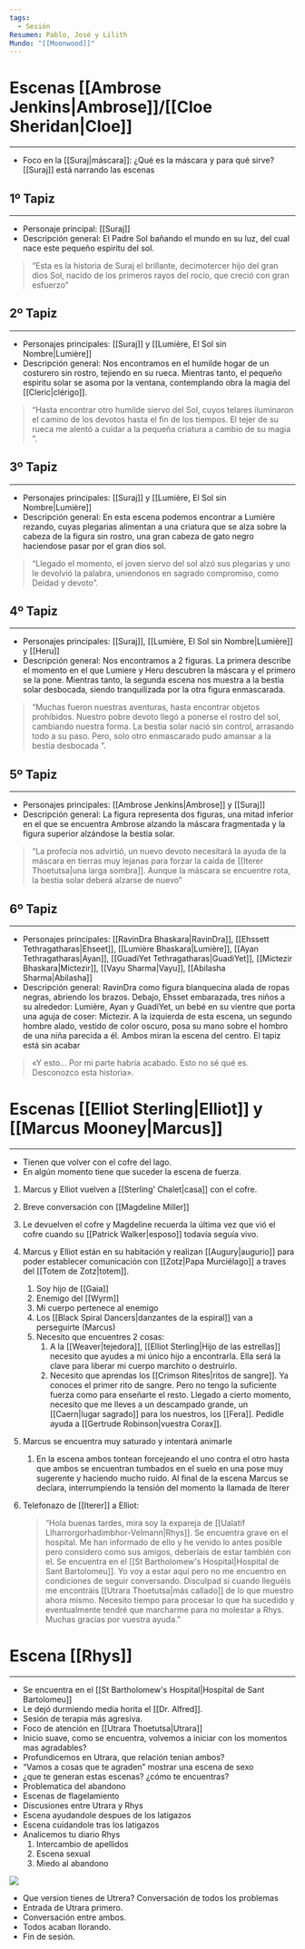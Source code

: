 ```yaml
---
tags:
  - Sesión
Resumen: Pablo, José y Lilith
Mundo: "[[Moonwood]]"
---
```

# Escenas [[Ambrose Jenkins|Ambrose]]/[[Cloe Sheridan|Cloe]]
---
  - Foco en la [[Suraj|máscara]]: ¿Qué es la máscara y para qué sirve? [[Suraj]] está narrando las escenas
## 1º Tapiz
---
- Personaje principal: [[Suraj]]
- Descripción general: El Padre Sol bañando el mundo en su luz, del cual nace este pequeño espiritu del sol.

>“Esta es la historia de Suraj el brillante, decimotercer hijo del gran dios Sol, nacido de los primeros rayos del rocío, que creció con gran esfuerzo”
## 2º Tapiz
---
- Personajes principales: [[Suraj]] y [[Lumière, El Sol sin Nombre|Lumière]]
- Descripción general: Nos encontramos en el humilde hogar de un costurero sin rostro, tejiendo en su rueca. Mientras tanto, el pequeño espiritu solar se asoma por la ventana, contemplando obra la magia del [[Cleric|clérigo]].

>“Hasta encontrar otro humilde siervo del Sol, cuyos telares iluminaron el camino de los devotos hasta el fin de los tiempos. El tejer de su rueca me alentó a cuidar a la pequeña criatura a cambio de su magia ”.
## 3º Tapiz
---
- Personajes principales: [[Suraj]] y [[Lumière, El Sol sin Nombre|Lumière]]
- Descripción general: En esta escena podemos encontrar a Lumière rezando, cuyas plegarias alimentan a una criatura que se alza sobre la cabeza de la figura sin rostro, una gran cabeza de gato negro haciendose pasar por el gran dios sol. 

>“Llegado el momento, el joven siervo del sol alzó sus plegarias y uno le devolvió la palabra, uniendonos en sagrado compromiso, como Deidad y devoto”.
## 4º Tapiz
---
- Personajes principales: [[Suraj]], [[Lumière, El Sol sin Nombre|Lumière]] y [[Heru]]
- Descripción general: Nos encontramos a 2 figuras. La primera describe el momento en el que Lumiere y Heru descubren la máscara y el primero se la pone. Mientras tanto, la segunda escena nos muestra a la bestia solar desbocada, siendo tranquilizada por la otra figura enmascarada.

>“Muchas fueron nuestras aventuras, hasta encontrar objetos prohibidos. Nuestro pobre devoto llegó a ponerse el rostro del sol, cambiando nuestra forma. La bestia solar nació sin control, arrasando todo a su paso. Pero, solo otro enmascarado pudo amansar a la bestia desbocada ”.
## 5º Tapiz
---
- Personajes principales: [[Ambrose Jenkins|Ambrose]] y [[Suraj]]
- Descripción general: La figura representa dos figuras, una mitad inferior en el que se encuentra Ambrose alzando la máscara fragmentada y la figura superior alzándose la bestia solar.

>“La profecía nos advirtió, un nuevo devoto necesitará la ayuda de la máscara en tierras muy lejanas para forzar la caída de [[Iterer Thoetutsa|una larga sombra]]. Aunque la máscara se encuentre rota, la bestia solar deberá alzarse de nuevo”
## 6º Tapiz
---
- Personajes principales: [[RavinDra Bhaskara|RavinDra]], [[Ehssett Tethragatharas|Ehseet]], [[Lumière Bhaskara|Lumière]], [[Ayan Tethragatharas|Ayan]], [[GuadiYet Tethragatharas|GuadiYet]], [[Mictezir Bhaskara|Mictezir]], [[Vayu Sharma|Vayu]], [[Abilasha Sharma|Abilasha]]
- Descripción general: RavinDra como figura blanquecina alada de ropas negras, abriendo los brazos. Debajo, Ehsset embarazada, tres niños a su alrededor: Lumière, Ayan y GuadiYet, un bebé en su vientre que porta una aguja de coser: Mictezir. A la izquierda de esta escena, un segundo hombre alado, vestido de color oscuro, posa su mano sobre el hombro de una niña parecida a él. Ambos miran la escena del centro. El tapiz está sin acabar

>«Y esto… Por mi parte habría acabado. Esto no sé qué es. Desconozco esta historia».
# Escenas [[Elliot Sterling|Elliot]] y [[Marcus Mooney|Marcus]]
---
- Tienen que volver con el cofre del lago.
- En algún momento tiene que suceder la escena de fuerza.
1. Marcus y Elliot vuelven a [[Sterling' Chalet|casa]] con el cofre.
2. Breve conversación con [[Magdeline Miller]]
3. Le devuelven el cofre y Magdeline recuerda la última vez que vió el cofre cuando su [[Patrick Walker|esposo]] todavía seguía vivo.
4. Marcus y Elliot están en su habitación y realizan [[Augury|augurio]] para poder establecer comunicación con [[Zotz|Papa Murciélago]] a traves del [[Totem de Zotz|totem]]. 
	1. Soy hijo de [[Gaia]]
	2. Enemigo del [[Wyrm]]
	3. Mi cuerpo pertenece al enemigo
	4. Los [[Black Spiral Dancers|danzantes de la espiral]] van a perseguirte (Marcus)
	5. Necesito que encuentres 2 cosas:
		1. A la [[Weaver|tejedora]], [[Elliot Sterling|Hijo de las estrellas]] necesito que ayudes a mi único hijo a encontrarla. Ella será la clave para liberar mi cuerpo marchito o destruirlo.
		2. Necesito que aprendas los [[Crimson Rites|ritos de sangre]]. Ya conoces el primer rito de sangre. Pero no tengo la suficiente fuerza como para enseñarte el resto. Llegado a cierto momento, necesito que me lleves a un descampado grande, un [[Caern|lugar sagrado]] para los nuestros, los [[Fera]]. Pedidle ayuda a [[Gertrude Robinson|vuestra Corax]].
    
5. Marcus se encuentra muy saturado y intentará animarle
	1. En la escena ambos tontean forcejeando el uno contra el otro hasta que ambos se encuentran tumbados en el suelo en una pose muy sugerente y haciendo mucho ruido. Al final de la escena Marcus se declara, interrumpiendo la tensión del momento la llamada de Iterer
6. Telefonazo de [[Iterer]] a Elliot:
	>“Hola buenas tardes, mira soy la expareja de [[Ualatif Llharrorgorhadimbhor-Velmann|Rhys]]. Se encuentra grave en el hospital. Me han informado de ello y he venido lo antes posible pero considero como sus amigos, deberíais de estar también con el. Se encuentra en el [[St Bartholomew's Hospital|Hospital de Sant Bartolomeu]]. Yo voy a estar aquí pero no me encuentro en condiciones de seguir conversando. Disculpad si cuando lleguéis me encontráis [[Utrara Thoetutsa|más callado]] de lo que muestro ahora mismo. Necesito tiempo para procesar lo que ha sucedido y eventualmente tendré que marcharme para no molestar a Rhys. Muchas gracias por vuestra ayuda.”
# Escena [[Rhys]]
---
- Se encuentra en el [[St Bartholomew's Hospital|Hospital de Sant Bartolomeu]]
- Le dejó durmiendo media horita el [[Dr. Alfred]].
- Sesión de terapia más agresiva.
- Foco de atención en [[Utrara Thoetutsa|Utrara]]
- Inicio suave, como se encuentra, volvemos a iniciar con los momentos mas agradables?
- Profundicemos en Utrara, que relación tenian ambos?
- “Vamos a cosas que te agraden” mostrar una escena de sexo
- ¿que te generan estas escenas? ¿cómo te encuentras?
- Problematica del abandono
- Escenas de flagelamiento
- Discusiones entre Utrara y Rhys
- Escena ayudandole despues de los latigazos
- Escena cuidandole tras los latigazos
- Analicemos tu diario Rhys
	1. Intercambio de apellidos
	2. Escena sexual
	3. Miedo al abandono

  
![](https://lh7-rt.googleusercontent.com/docsz/AD_4nXcPZldtLS_JKf9TBf-hy5ncNao0oT3TR2zkwnhuA1536NoVX-yALPmCvI_FyqnuhoqFV-xm2vFO7YwSbWc0vp90qnd8g2dxNguSNKq-mEWORO8fppqYMV0PA4HdzOupFSK-MaECmg?key=pjSRylmC03E7CR1TYCMfDw)

- Que version tienes de Utrera? Conversación de todos los problemas
- Entrada de Utrara primero.
- Conversación entre ambos.
- Todos acaban llorando.
- Fin de sesión.